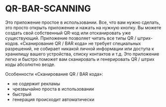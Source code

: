 # QR-BAR-SCANNING
Это приложение простое в использовании. Все, что вам нужно сделать, это просто открыть приложение и нажать на нужную кнопку. Вы можете создать свой собственный QR-код или отсканировать уже существующий. Приложение позволяет читать все типы QR / штрих-кодов.
«Сканирование QR / BAR кода» не требует специальных разрешений, не собирает никакой личной информации или доступа к хранилищу вашего устройства, списку контактов и т.д. Это приложение легко и быстро поможет вам сканировать и генерировать QR / штрих коды абсолютно везде.

Особенности «Сканирование QR / BAR кода»:
* не содержит рекламы
* чрезвычайно проста в использовании
* быстрый
* генерация происходит автоматически
